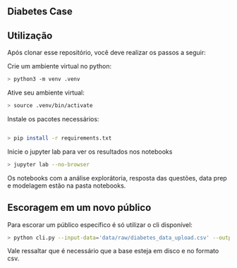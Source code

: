## Diabetes Case

## Utilização

Após clonar esse repositório, você deve realizar os passos a seguir:

Crie um ambiente virtual no python:
```bash
> python3 -m venv .venv
```
Ative seu ambiente virtual:
```bash
> source .venv/bin/activate
```
Instale os pacotes necessários:
```bash

> pip install -r requirements.txt
```
Inicie o jupyter lab para ver os resultados nos notebooks
```bash
> jupyter lab --no-browser
```

Os notebooks com a análise explorátoria, resposta das questões, data prep e modelagem estão na pasta notebooks.

## Escoragem em um novo público
Para escorar um público específico é só utilizar o cli disponível:
```bash
> python cli.py --input-data='data/raw/diabetes_data_upload.csv' --output-data='data/processed/diabetes_data_scored.csv'
```
Vale ressaltar que é necessário que a base esteja em disco e no formato csv.
